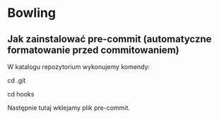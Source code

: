 <h1>Bowling</h1>

<h2>Jak zainstalować pre-commit (automatyczne formatowanie przed commitowaniem)</h2>

<p> W katalogu repozytorium wykonujemy komendy:</p>
<p>cd .git</p>
<p>cd hooks</p>
<p>Następnie tutaj wklejamy plik pre-commit.</p>
